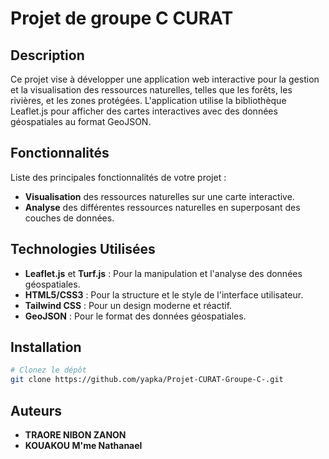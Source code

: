 # **Projet de groupe C CURAT**

## **Description**

Ce projet vise à développer une application web interactive pour la gestion et la visualisation des ressources naturelles, telles que les forêts, les rivières, et les zones protégées. L'application utilise la bibliothèque Leaflet.js pour afficher des cartes interactives avec des données géospatiales au format GeoJSON.

## **Fonctionnalités**

Liste des principales fonctionnalités de votre projet :
* **Visualisation** des ressources naturelles sur une carte interactive.
* **Analyse** des différentes ressources naturelles en superposant des couches de données.

## **Technologies Utilisées**

* **Leaflet.js** et **Turf.js** : Pour la manipulation et l'analyse des données géospatiales.
* **HTML5/CSS3** : Pour la structure et le style de l'interface utilisateur.
* **Tailwind CSS** : Pour un design moderne et réactif.
* **GeoJSON** : Pour le format des données géospatiales.

## **Installation**

```bash
# Clonez le dépôt
git clone https://github.com/yapka/Projet-CURAT-Groupe-C-.git

```

## **Auteurs**

* **TRAORE NIBON ZANON**
* **KOUAKOU M\'me Nathanael**
